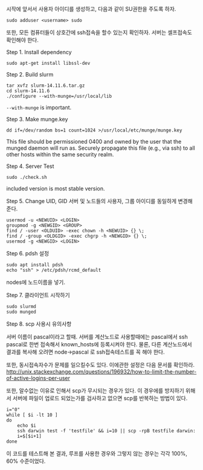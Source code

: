 
시작에 앞서서 사용자 아이디를 생성하고, 다음과 같이 SU권한을 주도록 하자. 
```
sudo adduser <username> sudo
```

또한, 모든 컴퓨터들이 상호간에 ssh접속을 할수 있는지 확인하자. 서버는 셀프접속도 확인해야 한다.

Step 1. Install dependency

```
sudo apt-get install libssl-dev
```

Step 2. Build slurm

```
tar xvfz slurm-14.11.6.tar.gz 
cd slurm-14.11.6
./configure --with-munge=/usr/local/lib
```
`--with-munge` is important. 

Step 3. Make munge.key 

```
dd if=/dev/random bs=1 count=1024 >/usr/local/etc/munge/munge.key
```
This file should be permissioned 0400 and owned by the user that the munged daemon will run as. Securely propagate this file (e.g., via ssh) to all other hosts within the same security realm.

Step 4. Server Test 

```
sudo ./check.sh 
```

included version is most stable version.

Step 5. Change UID, GID 
서버 및 노드들의 사용자, 그룹 아이디를 동일하게 변경해 준다. 

```
usermod -u <NEWUID> <LOGIN>    
groupmod -g <NEWGID> <GROUP>
find / -user <OLDUID> -exec chown -h <NEWUID> {} \;
find / -group <OLDGID> -exec chgrp -h <NEWGID> {} \;
usermod -g <NEWGID> <LOGIN>
```

Step 6. pdsh 설정 
```
sudo apt install pdsh 
echo "ssh" > /etc/pdsh/rcmd_default
```

nodes에 노드이름을 넣기. 

Step 7. 클라이언트 시작하기 
```
sudo slurmd 
sudo munged 
```

Step 8. scp 사용시 유의사항 

서버 이름이 pascal이라고 할때. 
서버를 계산노드로 사용할때에는 pascal에서 ssh pascal로 한번 접속해서 known_hosts에 등록시켜야 한다. 물론, 다른 계산노드에서 결과를 복사해 오려면 node->pascal 로 ssh접속테스트를 꼭 해야 한다.

또한, 동시접속자수가 문제를 일으킬수도 있다. 이에관한 설정은 다음 문서를 확인하라. 
http://unix.stackexchange.com/questions/196932/how-to-limit-the-number-of-active-logins-per-user

또한, 알수없는 이유로 인해서 scp가 무시되는 경우가 있다. 이 경우에를 방지하기 위해서 서버에 파일이 업로드 되었는가를 검사하고 없으면 scp를 반복하는 방법이 있다.

```
i="0"
while [ $i -lt 10 ]
do
    echo $i
    ssh darwin test -f 'testfile' && i=10 || scp -rpB testfile darwin:
    i=$[$i+1]
done
```

이 코드를 테스트해 본 결과, 루프를 사용한 경우와 그렇지 않는 경우는 각각 100%, 60% 수준이었다.